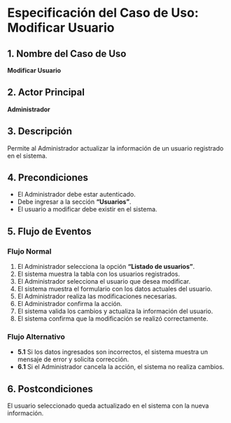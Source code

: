 # Especificación del Caso de Uso: Modificar Usuario

## 1. Nombre del Caso de Uso
**Modificar Usuario**

## 2. Actor Principal
**Administrador**

## 3. Descripción
Permite al Administrador actualizar la información de un usuario registrado en el sistema.

## 4. Precondiciones
- El Administrador debe estar autenticado.
- Debe ingresar a la sección **“Usuarios”**.
- El usuario a modificar debe existir en el sistema.

## 5. Flujo de Eventos

### Flujo Normal

1. El Administrador selecciona la opción **“Listado de usuarios”**.
2. El sistema muestra la tabla con los usuarios registrados.
3. El Administrador selecciona el usuario que desea modificar.
4. El sistema muestra el formulario con los datos actuales del usuario.
5. El Administrador realiza las modificaciones necesarias.
6. El Administrador confirma la acción.
7. El sistema valida los cambios y actualiza la información del usuario.
8. El sistema confirma que la modificación se realizó correctamente.

### Flujo Alternativo
- **5.1** Si los datos ingresados son incorrectos, el sistema muestra un mensaje de error y solicita corrección.
- **6.1** Si el Administrador cancela la acción, el sistema no realiza cambios.

## 6. Postcondiciones
El usuario seleccionado queda actualizado en el sistema con la nueva información.
